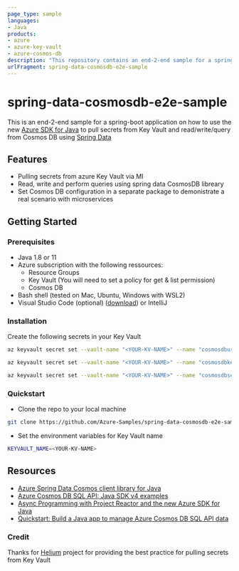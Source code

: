 ```yaml
---
page_type: sample
languages:
- Java
products:
- azure
- azure-key-vault	
- azure-cosmos-db	
description: "This repository contains an end-2-end sample for a spring-boot application on how to use the new Java Azure SDK to pull secrets from keyvault and read/write/query from CosmosDb using spring data"
urlFragment: spring-data-cosmosdb-e2e-sample
---
```


# spring-data-cosmosdb-e2e-sample

This is an end-2-end sample for a spring-boot application on how to use the new [Azure SDK for Java](https://github.com/azure/azure-sdk-for-java) to pull secrets from Key Vault and read/write/query from Cosmos DB using [Spring Data](https://github.com/Azure/azure-sdk-for-java/tree/master/sdk/cosmos/azure-spring-data-cosmos)

## Features

- Pulling secrets from azure Key Vault via MI 
- Read, write and perform queries using spring data CosmosDB libreary 
- Set Cosmos DB configuration in a separate package to demonistrate a real scenario with microservices 


## Getting Started

### Prerequisites

- Java 1.8 or 11
- Azure subscription with the following ressources:
  - Resource Groups
  - Key Vault (You will need to set a policy for get & list permission)
  - Cosmos DB
- Bash shell (tested on Mac, Ubuntu, Windows with WSL2)
- Visual Studio Code (optional) ([download](https://code.visualstudio.com/download)) or IntelliJ


### Installation

Create the following secrets in your Key Vault

```bash
az keyvault secret set --vault-name "<YOUR-KV-NAME>" --name "cosmosdburisecretname" --value "<Cosmosdb-URI>"

az keyvault secret set --vault-name "<YOUR-KV-NAME>" --name "cosmosdbkeysecretname" --value "<Cosmosdb-Key>"

az keyvault secret set --vault-name "<YOUR-KV-NAME>" --name "cosmosdbsecondarykeysecretname" --value "<Comsmosdb-secondary-key>"

```

### Quickstart

- Clone the repo to your local machine

```bash
git clone https://github.com/Azure-Samples/spring-data-cosmosdb-e2e-sample.git
```

- Set the environment variables for Key Vault name

```bash
KEYVAULT_NAME=<YOUR-KV-NAME>
```

## Resources

- [Azure Spring Data Cosmos client library for Java](hhttps://github.com/Azure/azure-sdk-for-java/tree/master/sdk/cosmos/azure-spring-data-cosmos)
- [Azure Cosmos DB SQL API: Java SDK v4 examples](https://docs.microsoft.com/en-us/azure/cosmos-db/sql-api-java-sdk-samples#query-examples)
- [Async Programming with Project Reactor and the new Azure SDK for Java](https://devblogs.microsoft.com/azure-sdk/async-programming-with-project-reactor/)
- [Quickstart: Build a Java app to manage Azure Cosmos DB SQL API data](https://docs.microsoft.com/en-us/azure/cosmos-db/create-sql-api-java?tabs=sync)
### Credit

Thanks for [Helium](https://github.com/retaildevcrews/helium-java) project for providing the best practice for pulling secrets from Key Vault
